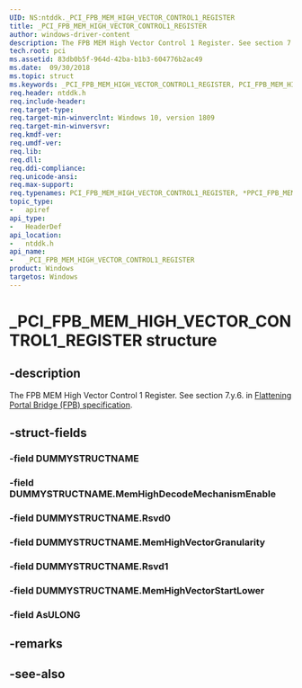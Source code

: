 ```yaml
---
UID: NS:ntddk._PCI_FPB_MEM_HIGH_VECTOR_CONTROL1_REGISTER
title: _PCI_FPB_MEM_HIGH_VECTOR_CONTROL1_REGISTER
author: windows-driver-content
description: The FPB MEM High Vector Control 1 Register. See section 7.y.6.
tech.root: pci
ms.assetid: 83db0b5f-964d-42ba-b1b3-604776b2ac49
ms.date:  09/30/2018
ms.topic: struct
ms.keywords: _PCI_FPB_MEM_HIGH_VECTOR_CONTROL1_REGISTER, PCI_FPB_MEM_HIGH_VECTOR_CONTROL1_REGISTER, *PPCI_FPB_MEM_HIGH_VECTOR_CONTROL1_REGISTER, 
req.header: ntddk.h
req.include-header:
req.target-type:
req.target-min-winverclnt: Windows 10, version 1809
req.target-min-winversvr:
req.kmdf-ver:
req.umdf-ver:
req.lib:
req.dll:
req.ddi-compliance:
req.unicode-ansi:
req.max-support:
req.typenames: PCI_FPB_MEM_HIGH_VECTOR_CONTROL1_REGISTER, *PPCI_FPB_MEM_HIGH_VECTOR_CONTROL1_REGISTER
topic_type: 
-	apiref
api_type: 
-	HeaderDef
api_location: 
-	ntddk.h
api_name: 
-	_PCI_FPB_MEM_HIGH_VECTOR_CONTROL1_REGISTER
product: Windows
targetos: Windows
---
```


# _PCI_FPB_MEM_HIGH_VECTOR_CONTROL1_REGISTER structure

## -description
The FPB MEM High Vector Control 1 Register. See section 7.y.6. in [Flattening Portal Bridge (FPB) specification](https://pcisig.com/sites/default/files/specification_documents/ECN_FPB_9_Feb_2017.pdf).

## -struct-fields

### -field DUMMYSTRUCTNAME
 
### -field DUMMYSTRUCTNAME.MemHighDecodeMechanismEnable
 
### -field DUMMYSTRUCTNAME.Rsvd0
 
### -field DUMMYSTRUCTNAME.MemHighVectorGranularity
 
### -field DUMMYSTRUCTNAME.Rsvd1
 
### -field DUMMYSTRUCTNAME.MemHighVectorStartLower
 
### -field AsULONG
 

## -remarks

## -see-also
